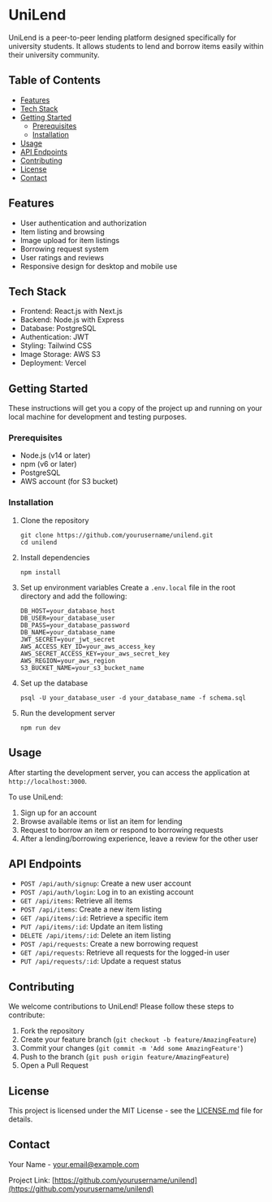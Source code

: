 # UniLend

UniLend is a peer-to-peer lending platform designed specifically for university students. It allows students to lend and borrow items easily within their university community.

## Table of Contents

- [Features](#features)
- [Tech Stack](#tech-stack)
- [Getting Started](#getting-started)
  - [Prerequisites](#prerequisites)
  - [Installation](#installation)
- [Usage](#usage)
- [API Endpoints](#api-endpoints)
- [Contributing](#contributing)
- [License](#license)
- [Contact](#contact)

## Features

- User authentication and authorization
- Item listing and browsing
- Image upload for item listings
- Borrowing request system
- User ratings and reviews
- Responsive design for desktop and mobile use

## Tech Stack

- Frontend: React.js with Next.js
- Backend: Node.js with Express
- Database: PostgreSQL
- Authentication: JWT
- Styling: Tailwind CSS
- Image Storage: AWS S3
- Deployment: Vercel

## Getting Started

These instructions will get you a copy of the project up and running on your local machine for development and testing purposes.

### Prerequisites

- Node.js (v14 or later)
- npm (v6 or later)
- PostgreSQL
- AWS account (for S3 bucket)

### Installation

1. Clone the repository

   ```
   git clone https://github.com/yourusername/unilend.git
   cd unilend
   ```

2. Install dependencies

   ```
   npm install
   ```

3. Set up environment variables
   Create a `.env.local` file in the root directory and add the following:

   ```
   DB_HOST=your_database_host
   DB_USER=your_database_user
   DB_PASS=your_database_password
   DB_NAME=your_database_name
   JWT_SECRET=your_jwt_secret
   AWS_ACCESS_KEY_ID=your_aws_access_key
   AWS_SECRET_ACCESS_KEY=your_aws_secret_key
   AWS_REGION=your_aws_region
   S3_BUCKET_NAME=your_s3_bucket_name
   ```

4. Set up the database

   ```
   psql -U your_database_user -d your_database_name -f schema.sql
   ```

5. Run the development server
   ```
   npm run dev
   ```

## Usage

After starting the development server, you can access the application at `http://localhost:3000`.

To use UniLend:

1. Sign up for an account
2. Browse available items or list an item for lending
3. Request to borrow an item or respond to borrowing requests
4. After a lending/borrowing experience, leave a review for the other user

## API Endpoints

- `POST /api/auth/signup`: Create a new user account
- `POST /api/auth/login`: Log in to an existing account
- `GET /api/items`: Retrieve all items
- `POST /api/items`: Create a new item listing
- `GET /api/items/:id`: Retrieve a specific item
- `PUT /api/items/:id`: Update an item listing
- `DELETE /api/items/:id`: Delete an item listing
- `POST /api/requests`: Create a new borrowing request
- `GET /api/requests`: Retrieve all requests for the logged-in user
- `PUT /api/requests/:id`: Update a request status

## Contributing

We welcome contributions to UniLend! Please follow these steps to contribute:

1. Fork the repository
2. Create your feature branch (`git checkout -b feature/AmazingFeature`)
3. Commit your changes (`git commit -m 'Add some AmazingFeature'`)
4. Push to the branch (`git push origin feature/AmazingFeature`)
5. Open a Pull Request

## License

This project is licensed under the MIT License - see the [LICENSE.md](LICENSE.md) file for details.

## Contact

Your Name - your.email@example.com

Project Link: [https://github.com/yourusername/unilend](https://github.com/yourusername/unilend)
